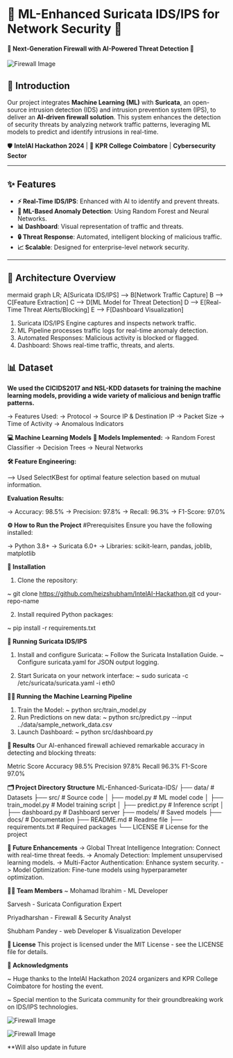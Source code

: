 # 🚀 **ML-Enhanced Suricata IDS/IPS for Network Security** 🚀

#### 🔐 **Next-Generation Firewall with AI-Powered Threat Detection** 🔐

![Firewall Image](https://drive.google.com/uc?export=view&id=13WhUVJwUHYGFGP_ZLC9rCISNWK7lXqYq)


## 📜 **Introduction**

Our project integrates **Machine Learning (ML)** with **Suricata**, an open-source intrusion detection (IDS) and intrusion prevention system (IPS), to deliver an **AI-driven firewall solution**. This system enhances the detection of security threats by analyzing network traffic patterns, leveraging ML models to predict and identify intrusions in real-time.

🛡️ **IntelAI Hackathon 2024** | 🏫 **KPR College Coimbatore** | **Cybersecurity Sector**

---

## ✨ **Features**

- **⚡ Real-Time IDS/IPS**: Enhanced with AI to identify and prevent threats.
- **🧠 ML-Based Anomaly Detection**: Using Random Forest and Neural Networks.
- **📊 Dashboard**: Visual representation of traffic and threats.
- **🔒 Threat Response**: Automated, intelligent blocking of malicious traffic.
- **📈 Scalable**: Designed for enterprise-level network security.

---

## 📐 **Architecture Overview**

mermaid
graph LR;
    A[Suricata IDS/IPS] --> B[Network Traffic Capture]
    B --> C[Feature Extraction]
    C --> D[ML Model for Threat Detection]
    D --> E[Real-Time Threat Alerts/Blocking]
    E --> F[Dashboard Visualization]


1. Suricata IDS/IPS Engine captures and inspects network traffic.
2. ML Pipeline processes traffic logs for real-time anomaly detection.
3. Automated Responses: Malicious activity is blocked or flagged.
4. Dashboard: Shows real-time traffic, threats, and alerts.



## **📊 Dataset**
**We used the CICIDS2017 and NSL-KDD datasets for training the machine learning models, providing a wide variety of malicious and benign traffic patterns.**

-> Features Used:
-> Protocol
-> Source IP & Destination IP
-> Packet Size
-> Time of Activity
-> Anomalous Indicators




**💻 Machine Learning Models**
**🧠 Models Implemented:**
-> Random Forest Classifier
-> Decision Trees
-> Neural Networks

**🛠 Feature Engineering:**

--> Used SelectKBest for optimal feature selection based on mutual information.

**Evaluation Results:**

-> Accuracy: 98.5%
-> Precision: 97.8%
-> Recall: 96.3%
-> F1-Score: 97.0%

**⚙️ How to Run the Project**
#Prerequisites
Ensure you have the following installed:

-> Python 3.8+
-> Suricata 6.0+
-> Libraries: scikit-learn, pandas, joblib, matplotlib


**🔧 Installation**

1. Clone the repository:

~ git clone https://github.com/heizshubham/IntelAI-Hackathon.git
cd your-repo-name

2. Install required Python packages:

~ pip install -r requirements.txt

**🚀 Running Suricata IDS/IPS**
1. Install and configure Suricata:
  ~ Follow the Suricata Installation Guide.
  ~ Configure suricata.yaml for JSON output logging.

2. Start Suricata on your network interface:
  ~ sudo suricata -c /etc/suricata/suricata.yaml -i eth0


**🧑‍💻 Running the Machine Learning Pipeline**
1. Train the Model:
  ~ python src/train_model.py
2. Run Predictions on new data:
  ~ python src/predict.py --input ../data/sample_network_data.csv
3. Launch Dashboard:
  ~ python src/dashboard.py


**🎯 Results**
Our AI-enhanced firewall achieved remarkable accuracy in detecting and blocking threats:

Metric	    Score
Accuracy	98.5%
Precision	97.8%
Recall	    96.3%
F1-Score	97.0%


**🗂️ Project Directory Structure**
ML-Enhanced-Suricata-IDS/
├── data/                   # Datasets
├── src/                    # Source code
│   ├── model.py            # ML model code
│   ├── train_model.py      # Model training script
│   ├── predict.py          # Inference script
│   ├── dashboard.py        # Dashboard server
├── models/                 # Saved models
├── docs/                   # Documentation
├── README.md               # Readme file
├── requirements.txt        # Required packages
└── LICENSE                 # License for the project


**🌟 Future Enhancements**
-> Global Threat Intelligence Integration: Connect with real-time threat feeds.
-> Anomaly Detection: Implement unsupervised learning models.
-> Multi-Factor Authentication: Enhance system security.
-> Model Optimization: Fine-tune models using hyperparameter optimization.




**🧑‍💻 Team Members**
~ Mohamad Ibrahim - ML Developer

Sarvesh - Suricata Configuration Expert

Priyadharshan - Firewall & Security Analyst

Shubham Pandey - web Developer & Visualization Developer


**📜 License**
This project is licensed under the MIT License - see the LICENSE file for details.





**🙌 Acknowledgments**

~ Huge thanks to the IntelAI Hackathon 2024 organizers and KPR College Coimbatore for hosting the event.

~ Special mention to the Suricata community for their groundbreaking work on IDS/IPS technologies.


![Firewall Image](https://drive.google.com/uc?export=view&id=167WqlRgJHp9NslEXz4UfRgkGKKHbm1Bz)


![Firewall Image](https://drive.google.com/uc?export=view&id=1kXcwc_u6Mh5B9cW_RlApqtlG0CY41g4Y)

**Will also update in future






